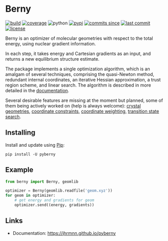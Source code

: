 # Berny

[![build](https://img.shields.io/travis/jhrmnn/pyberny/master.svg)](https://travis-ci.org/jhrmnn/pyberny)
[![coverage](https://img.shields.io/codecov/c/github/jhrmnn/pyberny.svg)](https://codecov.io/gh/jhrmnn/pyberny)
![python](https://img.shields.io/pypi/pyversions/pyberny.svg)
[![pypi](https://img.shields.io/pypi/v/pyberny.svg)](https://pypi.org/project/pyberny/)
[![commits since](https://img.shields.io/github/commits-since/jhrmnn/pyberny/latest.svg)](https://github.com/jhrmnn/pyberny/releases)
[![last commit](https://img.shields.io/github/last-commit/jhrmnn/pyberny.svg)](https://github.com/jhrmnn/pyberny/commits/master)
[![license](https://img.shields.io/github/license/jhrmnn/pyberny.svg)](https://github.com/jhrmnn/pyberny/blob/master/LICENSE)

Berny is an optimizer of molecular geometries with respect to the total energy, using nuclear gradient information.

In each step, it takes energy and Cartesian gradients as an input, and returns a new equilibrium structure estimate.

The package implements a single optimization algorithm, which is an amalgam of several techniques, comprising the quasi-Newton method, redundant internal coordinates, an iterative Hessian approximation, a trust region scheme, and linear search. The algorithm is described in more detailed in the [documentation](https://jhrmnn.github.io/pyberny/algorithm.html).

Several desirable features are missing at the moment but planned, some of them being actively worked on (help is always welcome): [crystal geometries](https://github.com/jhrmnn/pyberny/issues/5), [coordinate constraints](https://github.com/jhrmnn/pyberny/issues/14), [coordinate weighting](https://github.com/jhrmnn/pyberny/issues/32), [transition state search](https://github.com/jhrmnn/pyberny/issues/4).

## Installing

Install and update using [Pip](https://pip.pypa.io/en/stable/quickstart/):

```
pip install -U pyberny
```

## Example

```python
from berny import Berny, geomlib

optimizer = Berny(geomlib.readfile('geom.xyz'))
for geom in optimizer:
    # get energy and gradients for geom
    optimizer.send((energy, gradients))
```

## Links

- Documentation: <https://jhrmnn.github.io/pyberny>
